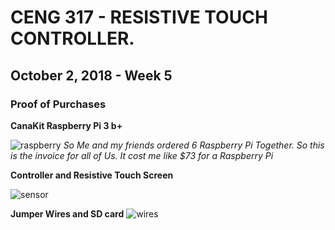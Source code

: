   # CENG 317 - RESISTIVE TOUCH CONTROLLER.
  
  ## October 2, 2018 - Week 5

### Proof of Purchases

**CanaKit Raspberry Pi 3 b+**

![raspberry](https://user-images.githubusercontent.com/43186158/46378852-ee33b800-c66a-11e8-8b2a-75a6e47cf173.PNG)
*So Me and my friends ordered 6 Raspberry Pi Together. So this is the invoice for all of Us. It cost me like $73 for a Raspberry Pi*

**Controller and Resistive Touch Screen**

![sensor](https://user-images.githubusercontent.com/43186158/46379249-32738800-c66c-11e8-862a-4b7ee04807ab.PNG)

**Jumper Wires and SD card**
![wires](https://user-images.githubusercontent.com/43186158/46379251-33a4b500-c66c-11e8-83d1-bd9720368c47.PNG)
